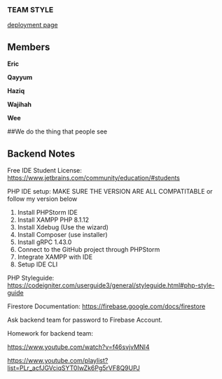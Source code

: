 ### TEAM STYLE

[deployment page](https://accedie-xcd.github.io/Team-Style-Software-Engineering/)

## Members

**Eric**

**Qayyum**

**Haziq**

**Wajihah**

**Wee**

##We do the thing that people see










## Backend Notes

Free IDE Student License:
https://www.jetbrains.com/community/education/#students

PHP IDE setup: MAKE SURE THE VERSION ARE ALL COMPATITABLE or follow my version below
 1. Install PHPStorm IDE
 2. Install XAMPP PHP 8.1.12
 3. Install Xdebug (Use the wizard)
 4. Install Composer (use installer)
 5. Install gRPC 1.43.0
 6. Connect to the GitHub project through PHPStorm
 7. Integrate XAMPP with IDE
 8. Setup IDE CLI
 


PHP Styleguide:
https://codeigniter.com/userguide3/general/styleguide.html#php-style-guide

Firestore Documentation:
https://firebase.google.com/docs/firestore


 Ask backend team for password to Firebase Account.
 
Homework for backend team:

https://www.youtube.com/watch?v=f46svjvMNI4

https://www.youtube.com/playlist?list=PLr_acfJGVciqSYT0IwZk6Pg5rVF8Q9UPJ
